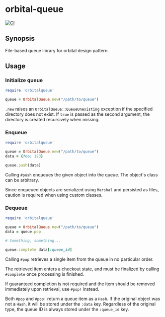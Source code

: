 # orbital-queue

[![CI](https://github.com/reasonset/orbital-queue/actions/workflows/ci.yml/badge.svg)](https://github.com/reasonset/orbital-queue/actions/workflows/ci.yml)

## Synopsis

File-based queue library for orbital design pattern.

## Usage

### Initialize queue

```ruby
require 'orbitalqueue'

queue = OrbitalQueue.new("/path/to/queue")
```

`.new` raises an `OrbitalQueue::QueueUnexisting` exception if the specified directory does not exist. If `true` is passed as the second argument, the directory is created recursively when missing.

### Enqueue

```ruby
require 'orbitalqueue'

queue = OrbitalQueue.new("/path/to/queue")
data = {foo: 123}

queue.push(data)
```

Calling `#push` enqueues the given object into the queue. The object's class can be arbitrary.

Since enqueued objects are serialized using `Marshal` and persisted as files, caution is required when using custom classes.

### Dequeue

```ruby
require 'orbitalqueue'

queue = OrbitalQueue.new("/path/to/queue")
data = queue.pop

# Something, something...

queue.complete data[:queue_id]
```

Calling `#pop` retrieves a single item from the queue in no particular order.

The retrieved item enters a checkout state, and must be finalized by calling `#complete` once processing is finished.

If guaranteed completion is not required and the item should be removed immediately upon retrieval, use `#pop!` instead.

Both `#pop` and `#pop!` return a queue item as a `Hash`. If the original object was not a `Hash`, it will be stored under the `:data` key. Regardless of the original type, the queue ID is always stored under the `:queue_id` key.

